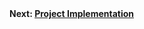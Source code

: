 <br><br>
**Next: [Project Implementation](https://github.com/Nahvin00/TRASE-Trademark-Similarity-Identification/edit/main/PMP/C_PROJECT_IMPLEMENTATION.md)**
